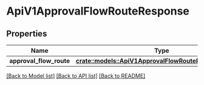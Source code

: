 # ApiV1ApprovalFlowRouteResponse

## Properties

Name | Type | Description | Notes
------------ | ------------- | ------------- | -------------
**approval_flow_route** | [**crate::models::ApiV1ApprovalFlowRouteResponseParams**](ApiV1ApprovalFlowRouteResponseParams.md) |  | 

[[Back to Model list]](../README.md#documentation-for-models) [[Back to API list]](../README.md#documentation-for-api-endpoints) [[Back to README]](../README.md)


